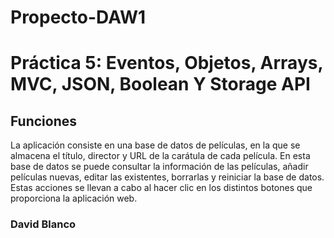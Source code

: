 # Propecto-DAW1
# Práctica 5: Eventos, Objetos, Arrays, MVC, JSON, Boolean Y Storage API

## Funciones
 La aplicación consiste en una base de datos de películas, en la que se almacena el título, director y URL de la carátula de cada película. En esta base de datos se puede consultar la información de las películas, añadir películas nuevas, editar las existentes, borrarlas y reiniciar la base de datos. Estas acciones se llevan a cabo al hacer clic en los distintos botones que proporciona la aplicación web.

### David Blanco